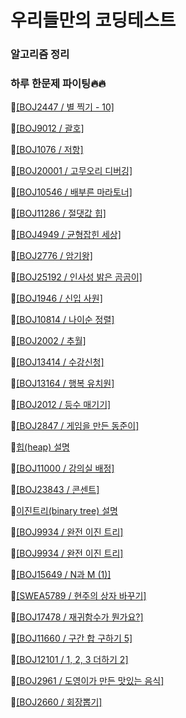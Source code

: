 # 우리들만의 코딩테스트

### 알고리즘 정리


### 하루 한문제 파이팅🔥🔥

📌[[BOJ2447 / 별 찍기 - 10]](./20220903/BOJ_별찍기10.md)

📌[[BOJ9012 / 괄호]](./20220904/BOJ_괄호.md)

📌[[BOJ1076 / 저항]](./20220904/BOJ_저항.md)

📌[[BOJ20001 / 고무오리 디버깅]](./20220904/BOJ_고무오리디버깅.md)

📌[[BOJ10546 / 배부른 마라토너]](./20220904/BOJ_배부른마라토너.md)

📌[[BOJ11286 / 절댓값 힙]](./20220907/BOJ_%EC%A0%88%EB%8C%93%EA%B0%92%ED%9E%99.md)

📌[[BOJ4949 / 균형잡힌 세상]](./20220908/BOJ_%EA%B7%A0%ED%98%95%EC%9E%A1%ED%9E%8C%EC%84%B8%EC%83%81.md)

📌[[BOJ2776 / 암기왕]](./20220909/BOJ_%EC%95%94%EA%B8%B0%EC%99%95.md)

📌[[BOJ25192 / 인사성 밝은 곰곰이]](./20220910/BOJ_%EC%9D%B8%EC%82%AC%EC%84%B1%EB%B0%9D%EC%9D%80%EA%B3%B0%EA%B3%B0%EC%9D%B4.md)

📌[[BOJ1946 / 신입 사원]](./20220914/BOJ_%EC%8B%A0%EC%9E%85%EC%82%AC%EC%9B%90.md)

📌[[BOJ10814 / 나이순 정렬]](./20220917/BOJ_나이순정렬.md)

📌[[BOJ2002 / 추월]](./20220926-1001/BOJ_%EC%B6%94%EC%9B%94.md)

📌[[BOJ13414 / 수강신청]](./20220926-1001/BOJ_%EC%88%98%EA%B0%95%EC%8B%A0%EC%B2%AD.md)

📌[[BOJ13164 / 행복 유치원]](./20221004-1008/BOJ_%ED%96%89%EB%B3%B5%EC%9C%A0%EC%B9%98%EC%9B%90.md)

📌[[BOJ2012 / 등수 매기기]](./20221004-1008/BOJ_%EB%93%B1%EC%88%98%EB%A7%A4%EA%B8%B0%EA%B8%B0.md)

📌[[BOJ2847 / 게임을 만든 동준이]](./20221004-1008/BOJ_%EA%B2%8C%EC%9E%84%EC%9D%84%EB%A7%8C%EB%93%A0%EB%8F%99%EC%A4%80%EC%9D%B4.md)

📌[힙(heap) 설명](./20221010-1015/%ED%9E%99%EC%9E%90%EB%A3%8C%EA%B5%AC%EC%A1%B0.md)

📌[[BOJ11000 / 강의실 배정]](./20221010-1015/BOJ_%EA%B0%95%EC%9D%98%EC%8B%A4%EB%B0%B0%EC%A0%95.md)

📌[[BOJ23843 / 콘센트]](./20221010-1015/BOJ_%EC%BD%98%EC%84%BC%ED%8A%B8.md)

📌[이진트리(binary tree) 설명](./20221022/%EC%9D%B4%EC%A7%84%ED%8A%B8%EB%A6%AC.md)

📌[[BOJ9934 / 완전 이진 트리]](./20221022/BOJ_%EC%99%84%EC%A0%84%EC%9D%B4%EC%A7%84%ED%8A%B8%EB%A6%AC.md)

📌[[BOJ9934 / 완전 이진 트리]](./20221022/BOJ_%EC%99%84%EC%A0%84%EC%9D%B4%EC%A7%84%ED%8A%B8%EB%A6%AC.md)

📌[[BOJ15649 / N과 M (1)]](./20221111/BOJ_N%EA%B3%BCM(1).md)

📌[[SWEA5789 / 현주의 상자 바꾸기]](./20221119/0_SWEA_%ED%98%84%EC%A3%BC%EC%9D%98%EC%83%81%EC%9E%90%EB%B0%94%EA%BE%B8%EA%B8%B0.py)

📌[[BOJ17478 / 재귀함수가 뭔가요?]](./20221221/BOJ_%EC%9E%AC%EA%B7%80%ED%95%A8%EC%88%98%EA%B0%80%EB%AD%94%EA%B0%80%EC%9A%94.md)

📌[[BOJ11660 / 구간 합 구하기 5]](./20221221/BOJ_%EA%B5%AC%EA%B0%84%ED%95%A9%EA%B5%AC%ED%95%98%EA%B8%B05.md)

📌[[BOJ12101 / 1, 2, 3 더하기 2]](./20230126/0_BOJ_1%2C2%2C3%EB%8D%94%ED%95%98%EA%B8%B02.md)

📌[[BOJ2961 / 도영이가 만든 맛있는 음식]](./20230208/BOJ_%EB%8F%84%EC%98%81%EC%9D%B4%EA%B0%80%EB%A7%8C%EB%93%A0%EB%A7%9B%EC%9E%88%EB%8A%94%EC%9D%8C%EC%8B%9D.md)

📌[[BOJ2660 / 회장뽑기]](./20230209/BOJ_%ED%9A%8C%EC%9E%A5%EB%BD%91%EA%B8%B0.md)